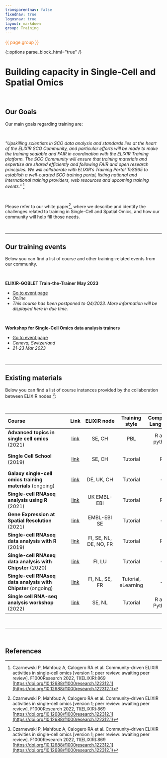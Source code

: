 ```yaml
---
transparentnav: false
fixednav: true
logosnav: true
layout: markdown
group: Training
---
```

<p style="color: #f47d21">{{ page.group }}</p>

{::options parse_block_html="true" /}

# Building capacity in Single-Cell and Spatial Omics

<br>

## Our Goals

Our main goals regarding training are:

<br>

_"Upskilling scientists in SCO data analysis and standards lies at the heart of the ELIXIR SCO Community, and particular efforts will be made to make the training scalable and FAIR in coordination with the ELIXIR Training platform. The SCO Community will ensure that training materials and expertise are shared efficiently and following FAIR and open research principles. We will collaborate with ELIXIR’s Training Portal TeSS65 to establish a well-curated SCO training portal, listing national and international training providers, web resources and upcoming training events."_ [^1]

<br>

Please refer to our white paper[^1], where we describe and identify the challenges related to training in Single-Cell and Spatial Omics, and how our community will help fill those needs.

<br>

***

## Our training events

Below you can find a list of course and other training-related events from our community.

<br>

**ELIXIR-GOBLET Train-the-Trainer May 2023**
- [Go to event page](https://elixiruknode.org/events/2023/elixir-goblet-train-the-trainer-may-2023/)
- *Online*
- *This course has been postponed to Q4/2023. More information will be displayed here in due time.*

<br>

**Workshop for Single-Cell Omics data analysis trainers**
- [Go to event page]({{site.baseurl}}/pages/news/events/20230321_SCO_trainer_workshop.html)
- *Geneva, Switzerland*
- *21-23 Mar 2023*

<br>

***


## Existing materials

Below you can find a list of course instances provided by the collaboration between ELIXIR nodes [^1]:

<br>

<div class="SCO_training_table">

|Course&nbsp;&nbsp;&nbsp;&nbsp;&nbsp;&nbsp;&nbsp;&nbsp;&nbsp;&nbsp;&nbsp;&nbsp;&nbsp;&nbsp;&nbsp;&nbsp;&nbsp;&nbsp;&nbsp;&nbsp;&nbsp;&nbsp;&nbsp;&nbsp;&nbsp;&nbsp;&nbsp;&nbsp;&nbsp;&nbsp; | Link | ELIXIR&nbsp;node	| Training style | Computing Language | Recorded lectures | FAIR Tool	| Length | Technologies|
| :- | :-: | :-: | :-: | :-: | :-: | :-: | :-: | :-: |
| **Advanced topics in single cell omics** (2021)| [link](https://nbisweden.github.io/single-cell_sib_scilifelab_2021/README.html) |	SE, CH |	PBL |	R and python |	Yes	| Docker |	5 days |	scRNAseq, scATACseq, ST, Deep Learning |
| **Single Cell School** (2019)| [link](https://nbisweden.github.io/single-cell_sib_scilifelab/) |	SE, CH |	Tutorial |	R	| No |	5 days | -	|	scRNAseq, CyTOF, scProteomics|
| **Galaxy single-cell omics training materials** (ongoing)| [link](https://training.galaxyproject.org/training-material/search?query=single-cell) |	DE, UK, CH |	Tutorial |	-	| Yes |	Galaxy |	3-5 days |	scRNAseq |
| **Single-cell RNAseq analysis using R** (2021) | [link](https://www.ebi.ac.uk/training/events/single-cell-rna-seq-analysis-using-r-virtual/) |	UK EMBL-EBI |	Tutorial |	R	| No |	-	 | 5 days	| scRNAseq |
| **Gene Expression at Spatial Resolution** (2021)| [link](https://www.embl.org/about/info/course-and-conference-office/events/spa21-01/) |	EMBL-EBI SE	| Tutorial |	-	 | Yes	| -	| 4 Days |	**Spatial transcriptomics** (10X Visium) |
| **Single-cell RNAseq data analysis with R** (2019)| [link](https://www.csc.fi/web/training/-/scrnaseq)|	FI, SE, NL, DE, NO, FR	|Tutorial|	R	|Yes	|Conda	|3 days	|scRNAseq|
| **Single-cell RNAseq data analysis with Chipster** (2020)| [link](https://elixir-luxembourg.org/events/2020_10_27_scRNA_seq_with_Chipster)	|FI, LU	| Tutorial|	-	|Yes|	Chipster	|3 days	|scRNAseq|
| **Single-cell RNAseq data analysis with Chipster** (ongoing)| [link](https://e-learn.csc.fi/course/view.php?id=17)	|FI, NL, SE, FR	|Tutorial, eLearning|	-	|Yes	|Chipster	|3 days|scRNAseq|
| **Single cell RNA-seq analysis workshop** (2022)| [link](https://uppsala.instructure.com/courses/52011) |	SE, NL|	Tutorial|	R and Python|	Yes|	Conda	|5 days	|scRNAseq, ST|

</div>

<br>


***

<br>

## References

[^1]: Czarnewski P, Mahfouz A, Calogero RA et al. Community-driven ELIXIR activities in single-cell omics [version 1; peer review: awaiting peer review]. F1000Research 2022, 11(ELIXIR):869 [https://doi.org/10.12688/f1000research.122312.1](https://doi.org/10.12688/f1000research.122312.1)
